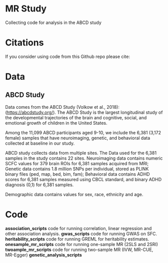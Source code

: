 # MR Study
Collecting code for analysis in the ABCD study

# Citations
If you consider using code from this Github repo please cite:

# Data

## ABCD Study
Data comes from the ABCD Study (Volkow et al., 2018): (https://abcdstudy.org/). The ABCD Study is the largest longitudinal study of the developmental trajectories of the brain and cognitive, social, and emotional growth of children in the United States. 

Among the 11,099 ABCD participants aged 9-10, we include the 6,381 (3,172 female) samples that have neuroimaging, genetic, and behavioral data collected at baseline in our study.

ABCD study collects data from multiple sites. The Data used for the 6,381 samples in the study contains 22 sites.
Neuroimaging data contains numeric SCFC values for 379 brain ROIs for 6,381 samples acquired from MRI; 
Genetic data contains 1.8 million SNPs per individual, stored as PLINK binary files (ped, map, bed, bim, fam); 
Behavioral data contains ADHD scores for 6,381 samples measured using CBCL standard, and binary ADHD diagnosis (0,1) for 6,381 samples.

Demographic data contains values for sex, race, ethnicity and age.

# Code

**association_scripts** code for running correlation, linear regression and other association analysis.
**gwas_scripts** code for running GWAS on SFC.
**heritability_scripts** code for running GREML for heritability estimates.
**onesample_mr_scripts** code for running one-sample MR (2SLS and 2SRI)
**twoample_mr_scripts** code for running two-sample MR (IVW, MR-CUE, MR-Egger)
**genetic_analysis_scripts**